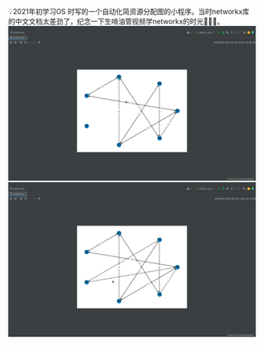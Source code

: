 💡2021年初学习OS 时写的一个自动化简资源分配图的小程序。当时networkx库的中文文档太差劲了，纪念一下生啃油管视频学networkx的时光🥲🥲🥲。
![](https://raw.githubusercontent.com/alexrao02/ImageHost/main/0C66BAB2-435D-4142-B490-504631ACD3C8-43527-00000A9F4F4992DB.PNG)
![](https://raw.githubusercontent.com/alexrao02/ImageHost/main/DB1A3A17-0AB7-41FA-B7EF-324B9976EC1A-43527-00000A9F452A5D49.PNG)
